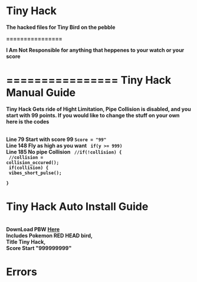 Tiny Hack
================

<b> The hacked files for Tiny Bird on the pebble <b/>

================

<b> <l> I Am Not Responsible for anything that heppenes to your watch or your score <l/> <b/>

================
<b>Tiny Hack Manual Guide </b>
================
Tiny Hack Gets ride of Hight Limitation, Pipe Collision is disabled, and you start with 99 points.
If you would like to change the stuff on your own here is the codes

<br>Line 79 Start with score 99 <code>Score = "99"</code>
<br>Line 148 Fly as high as you want <code> if(y >= 999) </code>
<br>Line 185 No pipe Collision
<code> //if(!collision) {
  <br>   //collision = collision_occured();
  <br> if(collision) {
      <br> vibes_short_pulse();
  <br> }
</code>

Tiny Hack Auto Install Guide
===============
<br><b>DownLoad PBW <a href="http://builds.cloudpebble.net/4/0/40cd8543-f96e-4c37-858e-67ccc0d86232/watchface.pbw">Here</a> </b>
<br>Includes Pokemon RED HEAD bird,
<br>Title Tiny Hack,
<br>Score Start "999999999"


Errors
===============
